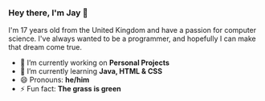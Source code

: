 ### Hey there, I'm Jay 👋

I'm 17 years old from the United Kingdom and have a passion for computer science. I've always wanted to be a programmer, and hopefully I can make that dream come true.

- 🔭 I’m currently working on **Personal Projects**
- 🌱 I’m currently learning **Java, HTML & CSS**
- 😄 Pronouns: **he/him**
- ⚡ Fun fact: **The grass is green**
